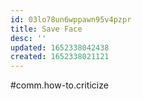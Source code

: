 ```yaml
---
id: 03lo78un6wppawn95v4pzpr
title: Save Face
desc: ''
updated: 1652338042438
created: 1652338021121
---
```


#comm.how-to.criticize
